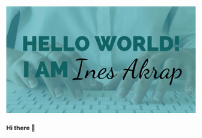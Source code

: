 # [![Ines Header](https://github.com/ines-akrap/ines-akrap/blob/main/assets/ines-codes-banner.PNG)](https://inesakrap.com)


### Hi there 👋

<!--
**ines-akrap/ines-akrap** is a ✨ _special_ ✨ repository because its `README.md` (this file) appears on your GitHub profile.

Here are some ideas to get you started:

- 🔭 I’m currently working on ...
- 🌱 I’m currently learning ...
- 👯 I’m looking to collaborate on ...
- 🤔 I’m looking for help with ...
- 💬 Ask me about ...
- 📫 How to reach me: ...
- 😄 Pronouns: ...
- ⚡ Fun fact: ...
-->

